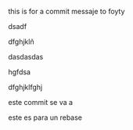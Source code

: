 this is for a commit messaje to foyty

dsadf




dfghjklñ





dasdasdas




hgfdsa





dfghjklfghj



este commit se va a 



este es para un rebase